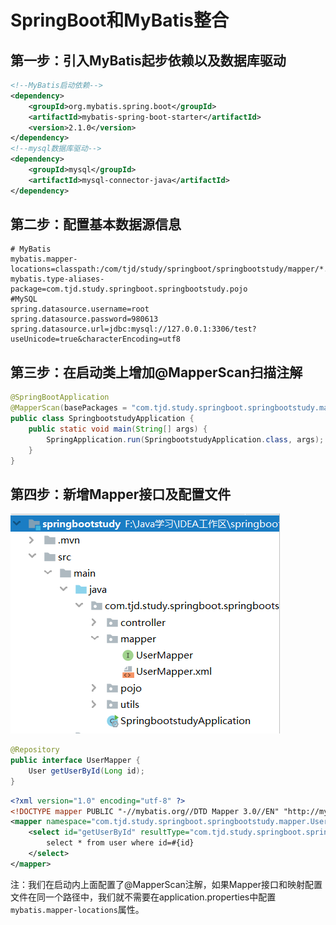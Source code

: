 # SpringBoot和MyBatis整合

## 第一步：引入MyBatis起步依赖以及数据库驱动

```xml
<!--MyBatis启动依赖-->
<dependency>
    <groupId>org.mybatis.spring.boot</groupId>
    <artifactId>mybatis-spring-boot-starter</artifactId>
    <version>2.1.0</version>
</dependency>
<!--mysql数据库驱动-->
<dependency>
    <groupId>mysql</groupId>
    <artifactId>mysql-connector-java</artifactId>
</dependency>
```

## 第二步：配置基本数据源信息

```properties
# MyBatis
mybatis.mapper-locations=classpath:/com/tjd/study/springboot/springbootstudy/mapper/*.xml
mybatis.type-aliases-package=com.tjd.study.springboot.springbootstudy.pojo
#MySQL
spring.datasource.username=root
spring.datasource.password=980613
spring.datasource.url=jdbc:mysql://127.0.0.1:3306/test?useUnicode=true&characterEncoding=utf8

```

## 第三步：在启动类上增加@MapperScan扫描注解

```java
@SpringBootApplication
@MapperScan(basePackages = "com.tjd.study.springboot.springbootstudy.mapper")
public class SpringbootstudyApplication {
    public static void main(String[] args) {
        SpringApplication.run(SpringbootstudyApplication.class, args);
    }
}
```

## 第四步：新增Mapper接口及配置文件

![](../images/13.png)

```java
@Repository
public interface UserMapper {
    User getUserById(Long id);
}
```

```xml
<?xml version="1.0" encoding="utf-8" ?>
<!DOCTYPE mapper PUBLIC "-//mybatis.org//DTD Mapper 3.0//EN" "http://mybatis.org/dtd/mybatis-3-mapper.dtd" >
<mapper namespace="com.tjd.study.springboot.springbootstudy.mapper.UserMapper">
    <select id="getUserById" resultType="com.tjd.study.springboot.springbootstudy.pojo.User">
        select * from user where id=#{id}
    </select>
</mapper>
```

注：我们在启动内上面配置了@MapperScan注解，如果Mapper接口和映射配置文件在同一个路径中，我们就不需要在application.properties中配置`mybatis.mapper-locations`属性。